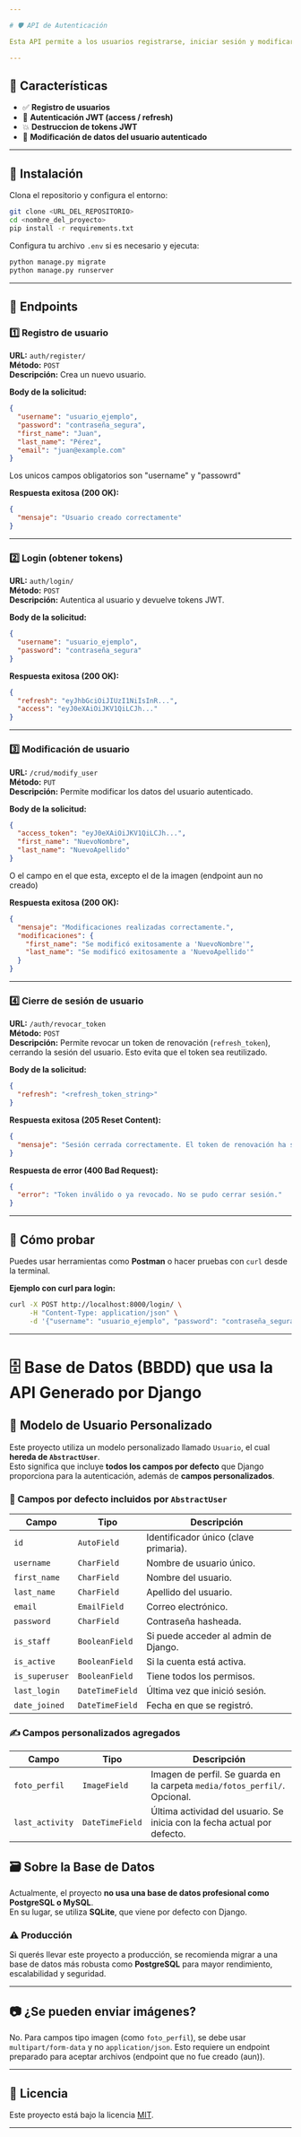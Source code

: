 ```yaml
---

# 🛡️ API de Autenticación

Esta API permite a los usuarios registrarse, iniciar sesión y modificar su información personal de forma segura usando tokens JWT.

---
```


## 📌 Características

- ✅ **Registro de usuarios**
- 🔐 **Autenticación JWT (access / refresh)**
- 💥 **Destruccion de tokens JWT**
- 🔄 **Modificación de datos del usuario autenticado**

---

## 🚀 Instalación

Clona el repositorio y configura el entorno:

```bash
git clone <URL_DEL_REPOSITORIO>
cd <nombre_del_proyecto>
pip install -r requirements.txt
```

Configura tu archivo `.env` si es necesario y ejecuta:

```bash
python manage.py migrate
python manage.py runserver
```

---

## 🔗 Endpoints

### 1️⃣ Registro de usuario

**URL:** `auth/register/`  
**Método:** `POST`  
**Descripción:** Crea un nuevo usuario.

**Body de la solicitud:**

```json
{
  "username": "usuario_ejemplo",
  "password": "contraseña_segura",
  "first_name": "Juan",
  "last_name": "Pérez",
  "email": "juan@example.com"
}
```
Los unicos campos obligatorios son "username" y "passowrd"

**Respuesta exitosa (200 OK):**

```json
{
  "mensaje": "Usuario creado correctamente"
}
```

---

### 2️⃣ Login (obtener tokens)

**URL:** `auth/login/`  
**Método:** `POST`  
**Descripción:** Autentica al usuario y devuelve tokens JWT.

**Body de la solicitud:**

```json
{
  "username": "usuario_ejemplo",
  "password": "contraseña_segura"
}
```

**Respuesta exitosa (200 OK):**

```json
{
  "refresh": "eyJhbGciOiJIUzI1NiIsInR...",
  "access": "eyJ0eXAiOiJKV1QiLCJh..."
}
```

---

### 3️⃣ Modificación de usuario

**URL:** `/crud/modify_user`  
**Método:** `PUT`  
**Descripción:** Permite modificar los datos del usuario autenticado.

**Body de la solicitud:**

```json
{
  "access_token": "eyJ0eXAiOiJKV1QiLCJh...",
  "first_name": "NuevoNombre",
  "last_name": "NuevoApellido"
}
```
O el campo en el que esta, excepto el de la imagen (endpoint aun no creado)

**Respuesta exitosa (200 OK):**

```json
{
  "mensaje": "Modificaciones realizadas correctamente.",
  "modificaciones": {
    "first_name": "Se modificó exitosamente a 'NuevoNombre'",
    "last_name": "Se modificó exitosamente a 'NuevoApellido'"
  }
}
```

---
### 4️⃣ Cierre de sesión de usuario

**URL:** `/auth/revocar_token`  
**Método:** `POST`  
**Descripción:** Permite revocar un token de renovación (`refresh_token`), cerrando la sesión del usuario. Esto evita que el token sea reutilizado.

**Body de la solicitud:**

```json
{
  "refresh": "<refresh_token_string>"
}
```

**Respuesta exitosa (205 Reset Content):**

```json
{
  "mensaje": "Sesión cerrada correctamente. El token de renovación ha sido revocado."
}
```

**Respuesta de error (400 Bad Request):**

```json
{
  "error": "Token inválido o ya revocado. No se pudo cerrar sesión."
}
```

---
## 🧪 Cómo probar

Puedes usar herramientas como **Postman** o hacer pruebas con `curl` desde la terminal.

**Ejemplo con curl para login:**

```bash
curl -X POST http://localhost:8000/login/ \
     -H "Content-Type: application/json" \
     -d '{"username": "usuario_ejemplo", "password": "contraseña_segura"}'
```

---

# 🗄️ Base de Datos (BBDD) que usa la API Generado por Django

## 🧱 Modelo de Usuario Personalizado

Este proyecto utiliza un modelo personalizado llamado `Usuario`, el cual **hereda de `AbstractUser`**.  
Esto significa que incluye **todos los campos por defecto** que Django proporciona para la autenticación, además de **campos personalizados**.

### 🧩 Campos por defecto incluidos por `AbstractUser`

| Campo             | Tipo              | Descripción                                  |
|------------------|-------------------|----------------------------------------------|
| `id`             | `AutoField`       | Identificador único (clave primaria).        |
| `username`       | `CharField`       | Nombre de usuario único.                     |
| `first_name`     | `CharField`       | Nombre del usuario.                          |
| `last_name`      | `CharField`       | Apellido del usuario.                        |
| `email`          | `EmailField`      | Correo electrónico.                          |
| `password`       | `CharField`       | Contraseña hasheada.                         |
| `is_staff`       | `BooleanField`    | Si puede acceder al admin de Django.         |
| `is_active`      | `BooleanField`    | Si la cuenta está activa.                    |
| `is_superuser`   | `BooleanField`    | Tiene todos los permisos.                    |
| `last_login`     | `DateTimeField`   | Última vez que inició sesión.                |
| `date_joined`    | `DateTimeField`   | Fecha en que se registró.                    |

### ✍️ Campos personalizados agregados

| Campo             | Tipo              | Descripción                                                                 |
|------------------|-------------------|-----------------------------------------------------------------------------|
| `foto_perfil`    | `ImageField`      | Imagen de perfil. Se guarda en la carpeta `media/fotos_perfil/`. Opcional. |
| `last_activity`  | `DateTimeField`   | Última actividad del usuario. Se inicia con la fecha actual por defecto.    |


## 🗃️ Sobre la Base de Datos

Actualmente, el proyecto **no usa una base de datos profesional como PostgreSQL o MySQL**.  
En su lugar, se utiliza **SQLite**, que viene por defecto con Django.

### ⚠️ Producción

Si querés llevar este proyecto a producción, se recomienda migrar a una base de datos más robusta como **PostgreSQL** para mayor rendimiento, escalabilidad y seguridad.


--- 

## 📷 ¿Se pueden enviar imágenes?

No. Para campos tipo imagen (como `foto_perfil`), se debe usar `multipart/form-data` y no `application/json`. Esto requiere un endpoint preparado para aceptar archivos (endpoint que no fue creado (aun)).

---

## 📖 Licencia

Este proyecto está bajo la licencia [MIT](https://opensource.org/licenses/MIT).

---

